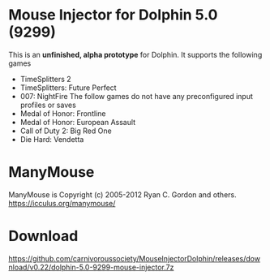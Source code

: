 # Mouse Injector for Dolphin 5.0 (9299)
This is an __unfinished, alpha prototype__ for Dolphin. It supports the following games
* TimeSplitters 2
* TimeSplitters: Future Perfect
* 007: NightFire
The follow games do not have any preconfigured input profiles or saves
* Medal of Honor: Frontline
* Medal of Honor: European Assault
* Call of Duty 2: Big Red One
* Die Hard: Vendetta

# ManyMouse
ManyMouse is Copyright (c) 2005-2012 Ryan C. Gordon and others. https://icculus.org/manymouse/

# Download
https://github.com/carnivoroussociety/MouseInjectorDolphin/releases/download/v0.22/dolphin-5.0-9299-mouse-injector.7z